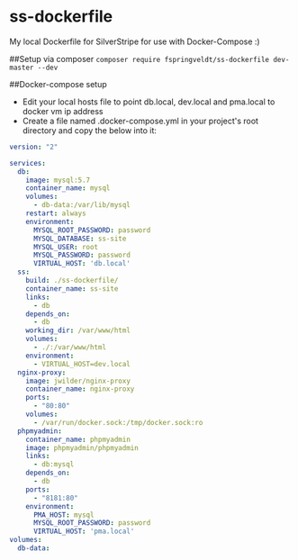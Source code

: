 # ss-dockerfile
My local Dockerfile for SilverStripe for use with Docker-Compose :)

##Setup via composer
`composer require fspringveldt/ss-dockerfile dev-master --dev`

##Docker-compose setup
* Edit your local hosts file to point db.local, dev.local and pma.local to docker vm ip address
* Create a file named .docker-compose.yml in your project's root directory and copy the below into it:
```yml
version: "2"

services:
  db:
    image: mysql:5.7
    container_name: mysql
    volumes:
      - db-data:/var/lib/mysql
    restart: always
    environment:
      MYSQL_ROOT_PASSWORD: password
      MYSQL_DATABASE: ss-site
      MYSQL_USER: root
      MYSQL_PASSWORD: password
      VIRTUAL_HOST: 'db.local'
  ss:
    build: ./ss-dockerfile/
    container_name: ss-site
    links:
      - db
    depends_on:
      - db
    working_dir: /var/www/html
    volumes:
      - ./:/var/www/html
    environment:
      - VIRTUAL_HOST=dev.local
  nginx-proxy:
    image: jwilder/nginx-proxy
    container_name: nginx-proxy
    ports:
      - "80:80"
    volumes:
      - /var/run/docker.sock:/tmp/docker.sock:ro
  phpmyadmin:
    container_name: phpmyadmin
    image: phpmyadmin/phpmyadmin
    links:
      - db:mysql
    depends_on:
      - db
    ports:
      - "8181:80"
    environment:
      PMA_HOST: mysql
      MYSQL_ROOT_PASSWORD: password
      VIRTUAL_HOST: 'pma.local'
volumes:
  db-data:
```
